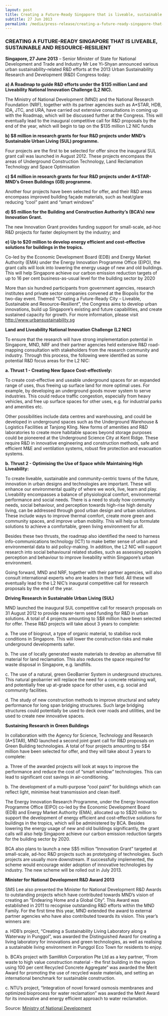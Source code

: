 ```yaml
---
layout: post
title: Creating a Future-Ready Singapore that is liveable, sustainable and resource-resilient
subtitle: 27 Jun 2013
permalink: /media/press-release/creating-a-future-ready-singapore-that-is-liveable-sustainable-and-resource-resilient
---
```


### CREATING A FUTURE-READY SINGAPORE THAT IS LIVEABLE, SUSTAINABLE AND RESOURCE-RESILIENT

**Singapore, 27 June 2013** – Senior Minister of State for National Development and Trade and Industry Mr Lee Yi-Shyan announced various urban sustainability-related R&D efforts at the 2013 Urban Sustainability Research and Development (R&D) Congress today:

**a) A Roadmap to guide R&D efforts under the $135 million Land and Liveability National Innovation Challenge (L2 NIC).**

The Ministry of National Development (MND) and the National Research Foundation (NRF), together with its partner agencies such as A*STAR, HDB, IDA, JTC, and URA, have carried out extensive consultations in coming up with the Roadmap, which will be discussed further at the Congress. This will eventually lead to the inaugural competitive call for R&D proposals by the end of the year, which will begin to tap on the $135 million L2 NIC funds

**b) $8 million in research grants for four R&D projects under MND’s Sustainable Urban Living (SUL) programme.**

Four projects are the first to be selected for offer since the inaugural SUL grant call was launched in August 2012. These projects encompass the areas of Underground Construction Technology, Land Reclamation Technology and Space Optimisation

**c) $4 million in research grants for four R&D projects under A*STAR-MND’s Green Buildings (GB) programme.**

Another four projects have been selected for offer, and their R&D areas encompass improved building façade materials, such as heat/glare reducing “cool” paint and “smart windows”

**d) $5 million for the Building and Construction Authority’s (BCA’s) new Innovation Grant.**

The new Innovation Grant provides funding support for small-scale, ad-hoc R&D projects for faster deployment by the industry; and

**e) Up to $20 million to develop energy efficient and cost-effective solutions for buildings in the tropics.**

Co-led by the Economic Development Board (EDB) and Energy Market Authority (EMA) under the Energy Innovation Programme Office (EIPO), the grant calls will look into lowering the energy usage of new and old buildings. This will help Singapore achieve our carbon emission reduction targets of up to 16 per cent business-as-usual level for the building sector by 2020

More than six hundred participants from government agencies, research institutes and private sector companies convened at the Biopolis for the two-day event. Themed “Creating a Future-Ready City – Liveable, Sustainable and Resource-Resilient”, the Congress aims to develop urban innovations, build up Singapore’s existing and future capabilities, and create sustained capacity for growth. For more information, please visit http://www.urbansustainability.sg

**Land and Liveability National Innovation Challenge (L2 NIC)**

To ensure that the research will have strong implementation potential in Singapore, MND, NRF and their partner agencies held extensive R&D road-mapping consultation with stakeholders from the research community and industry. Through this process, the following were identified as some potential R&D focus areas for the L2 NIC:

**a. Thrust 1 - Creating New Space Cost-effectively:**

To create cost-effective and useable underground spaces for an expanded range of uses, thus freeing up surface land for more optimal uses. For example, by developing an underground goods mover system to serve industries. This could reduce traffic congestion, especially from heavy vehicles, and free up surface spaces for other uses, e.g. for industrial parks and amenities etc.

Other possibilities include data centres and warehousing, and could be developed in underground spaces such as the Underground Warehouse & Logistics Facilities at Tanjong Kling. New forms of amenities and R&D laboratories to create more habitable spaces beyond storage purposes could be pioneered at the Underground Science City at Kent Ridge. These require R&D in innovative engineering and construction methods, safe and efficient M&E and ventilation systems, robust fire protection and evacuation systems.

**b. Thrust 2 - Optimising the Use of Space while Maintaining High Liveability:**

To create liveable, sustainable and community-centric towns of the future, innovation in urban designs and technologies are important. These will enhance our environmental quality of where we work, live, learn and play. Liveability encompasses a balance of physiological comfort, environmental performance and social needs. There is a need to study how community needs, social behaviour, and perception towards high-rise high density living, can be addressed through good urban design and urban solutions. These include ways to improve thermal comfort, create more green and community spaces, and improve urban mobility. This will help us formulate solutions to achieve a comfortable, green living environment for all.

Besides these two thrusts, the roadmap also identified the need to harness info-communications technology (ICT) to make better sense of urban and environmental data to aid policy-making. In addition, the L2 NIC will support research into social behavioural related studies, such as assessing people’s perception and behaviour to improve liveability within Singapore’s urban environment.

Going forward, MND and NRF, together with their partner agencies, will also consult international experts who are leaders in their field. All these will eventually lead to the L2 NIC’s inaugural competitive call for research proposals by the end of the year.

**Driving Research in Sustainable Urban Living (SUL)**

MND launched the inaugural SUL competitive call for research proposals on 31 August 2012 to provide nearer-term seed funding for R&D in urban solutions. A total of 4 projects amounting to S$8 million have been selected for offer. These R&D projects will take about 3 years to complete:

a. The use of biogrout, a type of organic material, to stabilise rock conditions in Singapore. This will lower the construction risks and make underground developments safer.

b. The use of locally generated waste materials to develop an alternative fill material for land reclamation. This also reduces the space required for waste disposal in Singapore, e.g. landfills.

c. The use of a natural, green GeoBarrier System in underground structures. This natural geobarrier will replace the need for a concrete retaining wall, and potentially free up at-grade space for other uses, e.g. social and community facilities.

d. The study of new construction methods to improve structural and safety performance for long span bridging structures. Such large bridging structures could potentially be used to deck over roads and utilities, and be used to create new innovative spaces.

**Sustaining Research in Green Buildings**

In collaboration with the Agency for Science, Technology and Research (A*STAR), MND launched a second joint grant call for R&D proposals on Green Building technologies. A total of four projects amounting to S$4 million have been selected for offer, and they will take about 3 years to complete:

a. Three of the awarded projects will look at ways to improve the performance and reduce the cost of “smart window” technologies. This can lead to significant cost savings in air-conditioning.

b. The development of a multi-purpose “cool paint” for buildings which can reflect light, minimise heat transmission and clean itself.

The Energy Innovation Research Programme, under the Energy Innovation Programme Office (EIPO) co-led by the Economic Development Board (EDB) and Energy Market Authority (EMA), allocated up to S$20 million to support the development of energy efficient and cost-effective solutions for buildings in the tropics, which will be administered by BCA. Besides lowering the energy usage of new and old buildings significantly, the grant calls will also help Singapore achieve our carbon emission reduction targets for the building sector by 2020.

BCA also plans to launch a new S$5 million “Innovation Grant” targeted at small-scale, ad-hoc R&D projects such as prototyping of technologies. Such projects are usually more downstream. If successfully implemented, the scheme would encourage wider adoption of innovative technologies by industry. The new scheme will be rolled out in July 2013.


**Minister for National Development R&D Award 2013**

SMS Lee also presented the Minister for National Development R&D Awards to outstanding projects which have contributed towards MND’s vision of creating an “Endearing Home and a Global City”. This Award was established in 2011 to recognise outstanding R&D efforts within the MND Family. For the first time this year, MND extended the award to external partner agencies who have also contributed towards its vision. This year’s winners are:

a. HDB’s project, “Creating a Sustainability Living Laboratory along a Waterway in Punggol”, was awarded the Distinguished Award for creating a living laboratory for innovations and green technologies, as well as realising a sustainable living environment in Punggol Eco Town for residents to enjoy.

b. BCA’s project with SamWoh Corporation Pte Ltd as a key partner, “From waste to high value construction material - the first building in the region using 100 per cent Recycled Concrete Aggregate” was awarded the Merit Award for promoting the use of recycled waste materials, and setting an international benchmark for sustainable construction.

c. NTU’s project, “Integration of novel forward osmosis membranes and optimized bioprocess for water reclamation” was awarded the Merit Award for its innovative and energy efficient approach to water reclamation.

Source: [<a href="https://www.mnd.gov.sg/" target="_blank">Ministry of National Development </a>](https://www.mnd.gov.sg/)

